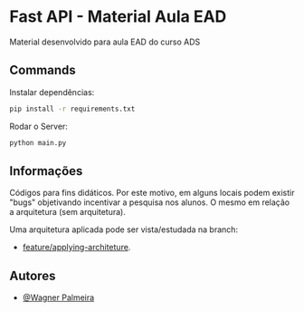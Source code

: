 
# Fast API - Material Aula EAD
Material desenvolvido para aula EAD do curso ADS
## Commands

Instalar dependências:
```cmd
pip install -r requirements.txt
```
Rodar o Server:

```cmd
python main.py
```


## Informações

Códigos para fins didáticos. Por este motivo, em alguns locais podem existir "bugs" objetivando incentivar a pesquisa nos alunos. O mesmo em relação a arquitetura (sem arquitetura).

Uma arquitetura aplicada pode ser vista/estudada na branch: 
- [feature/applying-architeture](https://github.com/own4rd/aula_fast_api_ead/tree/feature/applying-architeture).

## Autores

- [@Wagner Palmeira](https://github.com/own4rd)
